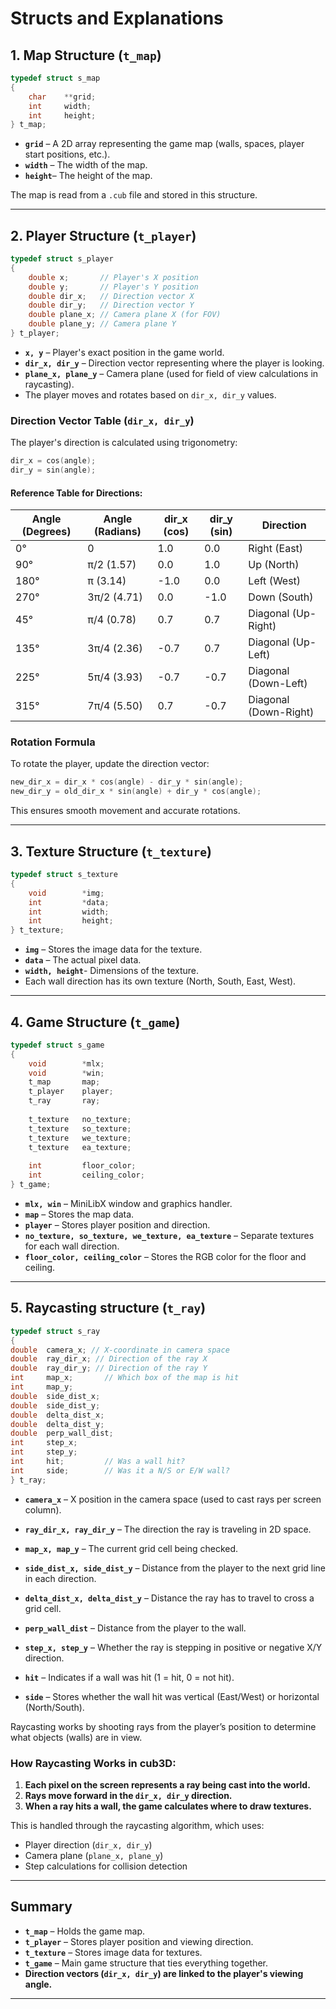 # Structs and Explanations

## **1. Map Structure (`t_map`)**
```c
typedef struct s_map
{
    char    **grid;
    int     width;
    int     height;
} t_map;
```

- **`grid`** – A 2D array representing the game map (walls, spaces, player start positions, etc.).
- **`width`** – The width of the map.
- **`height`**–  The height of the map.

The map is read from a `.cub` file and stored in this structure.

---

## **2. Player Structure (`t_player`)**
```c
typedef struct s_player
{
    double x;       // Player's X position
    double y;       // Player's Y position
    double dir_x;   // Direction vector X
    double dir_y;   // Direction vector Y
    double plane_x; // Camera plane X (for FOV)
    double plane_y; // Camera plane Y
} t_player;
```
- **`x, y`** – Player's exact position in the game world.
- **`dir_x, dir_y`** – Direction vector representing where the player is looking.
- **`plane_x, plane_y`** – Camera plane (used for field of view calculations in raycasting).
- The player moves and rotates based on `dir_x, dir_y` values.

### **Direction Vector Table (`dir_x, dir_y`)**

The player's direction is calculated using trigonometry:
```c
dir_x = cos(angle);
dir_y = sin(angle);
```
#### **Reference Table for Directions:**

| Angle (Degrees) | Angle (Radians) | dir_x (cos) | dir_y (sin) | Direction |
|----------------|----------------|-------------|-------------|------------|
| 0°             | 0               | 1.0         | 0.0         | Right (East) |
| 90°            | π/2 (1.57)      | 0.0         | 1.0         | Up (North) |
| 180°           | π (3.14)        | -1.0        | 0.0         | Left (West) |
| 270°           | 3π/2 (4.71)     | 0.0         | -1.0        | Down (South) |
| 45°            | π/4 (0.78)      | 0.7         | 0.7         | Diagonal (Up-Right) |
| 135°           | 3π/4 (2.36)     | -0.7        | 0.7         | Diagonal (Up-Left) |
| 225°           | 5π/4 (3.93)     | -0.7        | -0.7        | Diagonal (Down-Left) |
| 315°           | 7π/4 (5.50)     | 0.7         | -0.7        | Diagonal (Down-Right) |

### **Rotation Formula**
To rotate the player, update the direction vector:
```c
new_dir_x = dir_x * cos(angle) - dir_y * sin(angle);
new_dir_y = old_dir_x * sin(angle) + dir_y * cos(angle);
```
This ensures smooth movement and accurate rotations.

---

## **3. Texture Structure (`t_texture`)**
```c
typedef struct s_texture 
{
    void        *img;
    int         *data;
    int         width;
    int         height;
} t_texture;
```
- **`img`** – Stores the image data for the texture.
- **`data`** – The actual pixel data.
- **`width, height`**-  Dimensions of the texture.
- Each wall direction has its own texture (North, South, East, West).

---

## **4. Game Structure (`t_game`)**
```c
typedef struct s_game 
{
	void        *mlx;
	void        *win;
	t_map       map;
	t_player    player;
	t_ray       ray;
	
	t_texture   no_texture;
	t_texture   so_texture;
	t_texture   we_texture;
	t_texture   ea_texture;
	
	int         floor_color;
	int         ceiling_color;
} t_game;
```
- **`mlx, win`** – MiniLibX window and graphics handler.
- **`map`** – Stores the map data.
- **`player`** – Stores player position and direction.
- **`no_texture, so_texture, we_texture, ea_texture`** – Separate textures for each wall direction.
- **`floor_color, ceiling_color`** –  Stores the RGB color for the floor and ceiling.

---

## **5. Raycasting structure (`t_ray`)**
```c
typedef struct s_ray 
{
double  camera_x; // X-coordinate in camera space
double  ray_dir_x; // Direction of the ray X
double  ray_dir_y; // Direction of the ray Y
int     map_x;       // Which box of the map is hit
int     map_y;
double  side_dist_x;
double  side_dist_y;
double  delta_dist_x;
double  delta_dist_y;
double  perp_wall_dist;
int     step_x;
int     step_y;
int     hit;         // Was a wall hit?
int     side;        // Was it a N/S or E/W wall?
} t_ray;
```
- **`camera_x`** – X position in the camera space (used to cast rays per screen column).

- **`ray_dir_x, ray_dir_y`** – The direction the ray is traveling in 2D space.

- **`map_x, map_y`** – The current grid cell being checked.

- **`side_dist_x, side_dist_y`** – Distance from the player to the next grid line in each direction.

- **`delta_dist_x, delta_dist_y`** – Distance the ray has to travel to cross a grid cell.

- **`perp_wall_dist`** – Distance from the player to the wall.

- **`step_x, step_y`** – Whether the ray is stepping in positive or negative X/Y direction.

- **`hit`** – Indicates if a wall was hit (1 = hit, 0 = not hit).

- **`side`** – Stores whether the wall hit was vertical (East/West) or horizontal (North/South).

Raycasting works by shooting rays from the player’s position to determine what objects (walls) are in view.

### **How Raycasting Works in cub3D:**
1. **Each pixel on the screen represents a ray being cast into the world.**
2. **Rays move forward in the `dir_x, dir_y` direction.**
3. **When a ray hits a wall, the game calculates where to draw textures.**

This is handled through the raycasting algorithm, which uses:
- Player direction (`dir_x, dir_y`)
- Camera plane (`plane_x, plane_y`)
- Step calculations for collision detection

---

## **Summary**
- **`t_map`** –  Holds the game map.
- **`t_player`** –  Stores player position and viewing direction.
- **`t_texture`** –  Stores image data for textures.
- **`t_game`** –  Main game structure that ties everything together.
- **Direction vectors (`dir_x, dir_y`) are linked to the player's viewing angle.**

---



